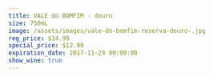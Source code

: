 ```yaml
---
title: VALE do BOMFIM - douro
size: 750mL
image: /assets/images/vale-do-bomfim-reserva-douro-.jpg
reg_price: $14.99
special_price: $12.99
expiration_date: 2017-11-29 00:00:00
show_wine: true
---
```



